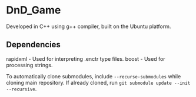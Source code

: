 # DnD_Game

Developed in C++ using g++ compiler, built on the Ubuntu platform.

## Dependencies

rapidxml - Used for interpreting .enctr type files.
boost - Used for processing strings.

To automatically clone submodules, include `--recurse-submodules` while cloning main repository. If already cloned, run `git submodule update --init --recursive`.
